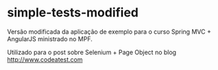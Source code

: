 # simple-tests-modified
Versão modificada da aplicação de exemplo para o curso Spring MVC  + AngularJS ministrado no MPF.

Utilizado para o post sobre Selenium + Page Object no blog http://www.codeatest.com